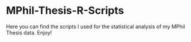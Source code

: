 # MPhil-Thesis-R-Scripts
Here you can find the scripts I used for the statistical analysis of my MPhil Thesis data. Enjoy!
